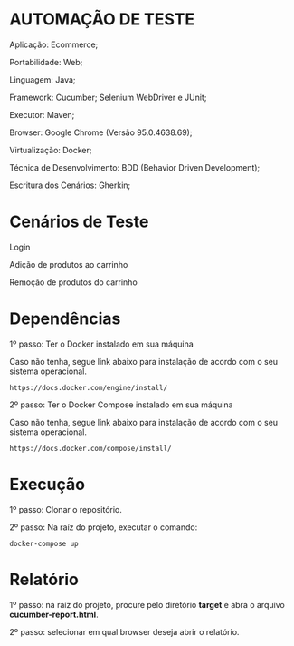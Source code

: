 # AUTOMAÇÃO DE TESTE

Aplicação: Ecommerce;

Portabilidade: Web;

Linguagem: Java;

Framework: Cucumber; Selenium WebDriver e JUnit;

Executor: Maven;

Browser: Google Chrome (Versão 95.0.4638.69);

Virtualização: Docker;

Técnica de Desenvolvimento: BDD (Behavior Driven Development);

Escritura dos Cenários: Gherkin;


# Cenários de  Teste
Login

Adição de produtos ao carrinho

Remoção de produtos do carrinho

# Dependências

1º passo: Ter o Docker instalado em sua máquina

Caso não tenha, segue link abaixo para instalação de acordo com o seu sistema operacional.

```https://docs.docker.com/engine/install/```

2º passo: Ter o Docker Compose instalado em sua máquina

Caso não tenha, segue link abaixo para instalação de acordo com o seu sistema operacional.

```https://docs.docker.com/compose/install/```

# Execução

1º passo: Clonar o repositório.

2º passo: Na raíz do projeto, executar o comando:

```docker-compose up```

# Relatório

1º passo: na raíz do projeto, procure pelo diretório <strong>target</strong> e abra o arquivo <strong>cucumber-report.html</strong>.

2º passo: selecionar em qual browser deseja abrir o relatório.

